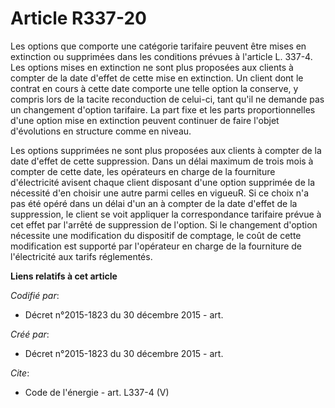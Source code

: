 # Article R337-20

Les options que comporte une catégorie tarifaire peuvent être mises en extinction ou supprimées dans les conditions prévues à
l'article L. 337-4. Les options mises en extinction ne sont plus proposées aux clients à compter de la date d'effet de cette
mise en extinction. Un client dont le contrat en cours à cette date comporte une telle option la conserve, y compris lors de
la tacite reconduction de celui-ci, tant qu'il ne demande pas un changement d'option tarifaire. La part fixe et les parts
proportionnelles d'une option mise en extinction peuvent continuer de faire l'objet d'évolutions en structure comme en
niveau. 

Les options supprimées ne sont plus proposées aux clients à compter de la date d'effet de cette suppression. Dans un délai
maximum de trois mois à compter de cette date, les opérateurs en charge de la fourniture d'électricité avisent chaque client
disposant d'une option supprimée de la nécessité d'en choisir une autre parmi celles en vigueuR. Si ce choix n'a pas été
opéré dans un délai d'un an à compter de la date d'effet de la suppression, le client se voit appliquer la correspondance
tarifaire prévue à cet effet par l'arrêté de suppression de l'option. Si le changement d'option nécessite une modification du
dispositif de comptage, le coût de cette modification est supporté par l'opérateur en charge de la fourniture de
l'électricité aux tarifs réglementés.

**Liens relatifs à cet article**

_Codifié par_:

  - Décret n°2015-1823 du 30 décembre 2015 - art.

_Créé par_:

  - Décret n°2015-1823 du 30 décembre 2015 - art.

_Cite_:

  - Code de l'énergie - art. L337-4 (V)
